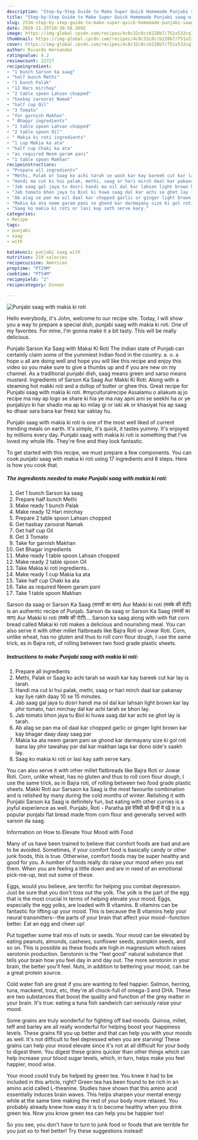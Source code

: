 ```yaml
---
description: "Step-by-Step Guide to Make Super Quick Homemade Punjabi saag with makia ki roti"
title: "Step-by-Step Guide to Make Super Quick Homemade Punjabi saag with makia ki roti"
slug: 2534-step-by-step-guide-to-make-super-quick-homemade-punjabi-saag-with-makia-ki-roti
date: 2020-11-25T20:30:56.269Z
image: https://img-global.cpcdn.com/recipes/4c8c32c8ccb228b7/751x532cq70/punjabi-saag-with-makia-ki-roti-recipe-main-photo.jpg
thumbnail: https://img-global.cpcdn.com/recipes/4c8c32c8ccb228b7/751x532cq70/punjabi-saag-with-makia-ki-roti-recipe-main-photo.jpg
cover: https://img-global.cpcdn.com/recipes/4c8c32c8ccb228b7/751x532cq70/punjabi-saag-with-makia-ki-roti-recipe-main-photo.jpg
author: Ricardo Hernandez
ratingvalue: 4.2
reviewcount: 12727
recipeingredient:
- "1 bunch Sarson ka saag"
- "half bunch Methi"
- "1 bunch Palak"
- "12 Hari mirchay"
- "2 table spoon Lahsan chopped"
- "hasbay zaroorat Namak"
- "half cup Oil"
- "3 Tomato"
- "for garnish Makhan"
- " Bhagar ingredients"
- "1 table spoon Lahsan chopped"
- "2 table spoon Oil"
- " Makia ki roti ingredients"
- "1 cup Makia ka ata"
- "half cup Chaki ka ata"
- "as required Neem garam pani"
- "1 table spoon Makhan"
recipeinstructions:
- "Prepare all ingredients"
- "Methi, Palak or Saag ko achi tarah se wash kar kay bareek cut kar lay is tarah."
- "Handi ma cut ki hui palak, methi, saag or hari mirch daal kar pakanay kay liye rakh daay 10 se 15 minutes."
- "Jab saag gal jaya tu dosri handi ma oil dal kar lahsan light brown kar lay phir tomato, hari mirchay dal kar achi tarah se bhon lay."
- "Jab tomato bhon jaya tu Biol ki huwa saag dal kar achi se ghot lay is tarah."
- "Ab alag se pan ma oil daal kar chopped garlic or ginger light brown kar kay bhagar daay daay saag par"
- "Makia ka ata neem garam pani se ghond kar darmayany size ki gol roti bana lay phir tawahay par dal kar makhan laga kar dono side&#39;s saakh lay."
- "Saag ko makia ki roti or lasi kay sath serve kary."
categories:
- Recipe
tags:
- punjabi
- saag
- with

katakunci: punjabi saag with 
nutrition: 219 calories
recipecuisine: American
preptime: "PT29M"
cooktime: "PT54M"
recipeyield: "2"
recipecategory: Dinner

---
```



![Punjabi saag with makia ki roti](https://img-global.cpcdn.com/recipes/4c8c32c8ccb228b7/751x532cq70/punjabi-saag-with-makia-ki-roti-recipe-main-photo.jpg)

Hello everybody, it's John, welcome to our recipe site. Today, I will show you a way to prepare a special dish, punjabi saag with makia ki roti. One of my favorites. For mine, I'm gonna make it a bit tasty. This will be really delicious.

Punjabi Sarson Ka Saag with Makai Ki Roti The Indian state of Punjab can certainly claim some of the yummiest Indian food in the country. a. o. a hope u all are doing well and hope you will like this recipe and enjoy this video so you make sure to give a thumbs up and if you are new on my channel. As a traditional punjabi dish, saag means green and sarso means mustard. Ingredients of Sarson Ka Saag Aur Makki Ki Roti: Along with a steaming hot makki roti and a dollop of butter or ghee this. Great recipe for Punjabi saag with makia ki roti. #myculturalrecipe Assalamu o aliakum aj jo recipe ma nay ap logo se share ki hia ye ma nay apni ami se seekhi ha or ye punjabiyo ki har shadio ma ap ko milay gi or iski ak or khasiyat hia ap saag ko dhaar sara bana kar freez kar saktay hu.

Punjabi saag with makia ki roti is one of the most well liked of current trending meals on earth. It's simple, it's quick, it tastes yummy. It's enjoyed by millions every day. Punjabi saag with makia ki roti is something that I've loved my whole life. They're fine and they look fantastic.


To get started with this recipe, we must prepare a few components. You can cook punjabi saag with makia ki roti using 17 ingredients and 8 steps. Here is how you cook that.

<!--inarticleads1-->

##### The ingredients needed to make Punjabi saag with makia ki roti:

1. Get 1 bunch Sarson ka saag
1. Prepare half bunch Methi
1. Make ready 1 bunch Palak
1. Make ready 12 Hari mirchay
1. Prepare 2 table spoon Lahsan chopped
1. Get hasbay zaroorat Namak
1. Get half cup Oil
1. Get 3 Tomato
1. Take for garnish Makhan
1. Get  Bhagar ingredients
1. Make ready 1 table spoon Lahsan chopped
1. Make ready 2 table spoon Oil
1. Take  Makia ki roti ingredients..
1. Make ready 1 cup Makia ka ata
1. Take half cup Chaki ka ata
1. Take as required Neem garam pani
1. Take 1 table spoon Makhan


Sarson da saag or Sarson Ka Saag (सरसों का साग) Aur Makki ki roti (मक्के की रोटी) is an authentic recipe of Punjab. Sarson da saag or Sarson Ka Saag (सरसों का साग) Aur Makki ki roti (मक्के की रोटी)… Sarson ka saag along with with flat corn bread called Makai ki roti makes a delicious and nourishing meal. You can also serve it with other millet flatbreads like Bajra Roti or Jowar Roti. Corn, unlike wheat, has no gluten and thus to roll corn flour dough, I use the same trick, as in Bajra roti, of rolling between two food grade plastic sheets. 

<!--inarticleads2-->

##### Instructions to make Punjabi saag with makia ki roti:

1. Prepare all ingredients
1. Methi, Palak or Saag ko achi tarah se wash kar kay bareek cut kar lay is tarah.
1. Handi ma cut ki hui palak, methi, saag or hari mirch daal kar pakanay kay liye rakh daay 10 se 15 minutes.
1. Jab saag gal jaya tu dosri handi ma oil dal kar lahsan light brown kar lay phir tomato, hari mirchay dal kar achi tarah se bhon lay.
1. Jab tomato bhon jaya tu Biol ki huwa saag dal kar achi se ghot lay is tarah.
1. Ab alag se pan ma oil daal kar chopped garlic or ginger light brown kar kay bhagar daay daay saag par
1. Makia ka ata neem garam pani se ghond kar darmayany size ki gol roti bana lay phir tawahay par dal kar makhan laga kar dono side&#39;s saakh lay.
1. Saag ko makia ki roti or lasi kay sath serve kary.


You can also serve it with other millet flatbreads like Bajra Roti or Jowar Roti. Corn, unlike wheat, has no gluten and thus to roll corn flour dough, I use the same trick, as in Bajra roti, of rolling between two food grade plastic sheets. Makki Roti aur Sarsaon ka Saag is the most favourite combination and is relished by many during the cold months of winter. Relishing it with Punjabi Sarson ka Saag is definitely fun, but eating with other curries is a joyful experience as well. Punjabi, Roti - Paratha इस रेसिपी को हिन्दी में पढ़े It is a popular punjabi flat bread made from corn flour and generally served with sarson da saag. 

Information on How to Elevate Your Mood with Food


Many of us have been trained to believe that comfort foods are bad and are to be avoided. Sometimes, if your comfort food is basically candy or other junk foods, this is true. Otherwise, comfort foods may be super healthy and good for you. A number of foods really do raise your mood when you eat them. When you are feeling a little down and are in need of an emotional pick-me-up, test out some of these.

Eggs, would you believe, are terrific for helping you combat depression. Just be sure that you don't toss out the yolk. The yolk is the part of the egg that is the most crucial in terms of helping elevate your mood. Eggs, especially the egg yolks, are loaded with B vitamins. B vitamins can be fantastic for lifting up your mood. This is because the B vitamins help your neural transmitters--the parts of your brain that affect your mood--function better. Eat an egg and cheer up!

Put together some trail mix of nuts or seeds. Your mood can be elevated by eating peanuts, almonds, cashews, sunflower seeds, pumpkin seeds, and so on. This is possible as these foods are high in magnesium which raises serotonin production. Serotonin is the "feel good" natural substance that tells your brain how you feel day in and day out. The more serotonin in your brain, the better you'll feel. Nuts, in addition to bettering your mood, can be a great protein source.

Cold water fish are great if you are wanting to feel happier. Salmon, herring, tuna, mackerel, trout, etc, they're all chock-full of omega-3 and DHA. These are two substances that boost the quality and function of the grey matter in your brain. It's true: eating a tuna fish sandwich can seriously raise your mood. 

Some grains are truly wonderful for fighting off bad moods. Quinoa, millet, teff and barley are all really wonderful for helping boost your happiness levels. These grains fill you up better and that can help you with your moods as well. It's not difficult to feel depressed when you are starving! These grains can help your mood elevate since it's not at all difficult for your body to digest them. You digest these grains quicker than other things which can help increase your blood sugar levels, which, in turn, helps make you feel happier, mood wise.

Your mood could truly be helped by green tea. You knew it had to be included in this article, right? Green tea has been found to be rich in an amino acid called L-theanine. Studies have shown that this amino acid essentially induces brain waves. This helps sharpen your mental energy while at the same time making the rest of your body more relaxed. You probably already knew how easy it is to become healthy when you drink green tea. Now you know green tea can help you be happier too!

So you see, you don't have to turn to junk food or foods that are terrible for you just so to feel better! Try  these suggestions  instead!

